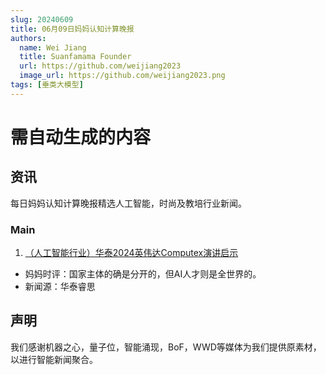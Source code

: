 ```yaml
---
slug: 20240609
title: 06月09日妈妈认知计算晚报
authors:
  name: Wei Jiang
  title: Suanfamama Founder
  url: https://github.com/weijiang2023
  image_url: https://github.com/weijiang2023.png
tags: [垂类大模型]
---
```


# 需自动生成的内容
## 资讯
每日妈妈认知计算晚报精选人工智能，时尚及教培行业新闻。

### Main

1. [（人工智能行业）华泰2024英伟达Computex演讲启示](https://mp.weixin.qq.com/s/yvPiLD7Z5XSSdo_DZu57zA)
* 妈妈时评：国家主体的确是分开的，但AI人才则是全世界的。
* 新闻源：华泰睿思

## 声明

我们感谢机器之心，量子位，智能涌现，BoF，WWD等媒体为我们提供原素材，以进行智能新闻聚合。